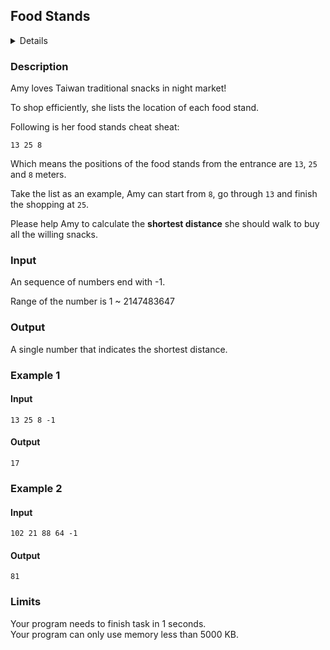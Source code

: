 ## Food Stands
<details>
<summary>Details</summary>

Level: Easy  
Tags: Loop  
Problem ID: [nV3w5ydqmBdL](https://ckj.imslab.org/#/problems/nV3w5ydqmBdL)  
</details>

### Description
Amy loves Taiwan traditional snacks in night market!

To shop efficiently, she lists the location of each food stand.

Following is her food stands cheat sheat:

`13 25 8`

Which means the positions of the food stands from the entrance are `13`, `25` and `8` meters.

Take the list as an example, Amy can start from `8`, go through `13` and finish the shopping at `25`.

Please help Amy to calculate the **shortest distance** she should walk to buy all the willing snacks.


### Input
An sequence of numbers end with -1.
Range of the number is 1 ~ 2147483647
### Output
A single number that indicates the shortest distance.

### Example 1
#### Input
```
13 25 8 -1

```
#### Output
```
17
```

### Example 2
#### Input
```
102 21 88 64 -1

```
#### Output
```
81
```

### Limits
Your program needs to finish task in 1 seconds.  
Your program can only use memory less than 5000 KB.  
